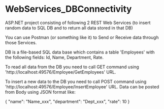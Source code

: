 # WebServices_DBConnectivity
ASP.NET project consisting of following 2 REST Web Services (to insert random data to SQL DB and to return all data stored in that DB)

You can use Postman (or something like it) to Send or Receive data through those Services.

DB is a file-based SQL data base which contains a table 'Employees' with the following fields:
Id, Name, Department, Rate.

To read all data from the DB you need to call GET command using 'http://localhost:49576/Employee/GetEmployees' URL.

To insert a new data to the DB you need to call POST command using 'http://localhost:49576/Employee/InsertEmployee' URL. Data can be posted from Body using JSON format like: 

{
	"name": "Name_xxx",
	"department": "Dept_xxx",
	"rate": 10
}

